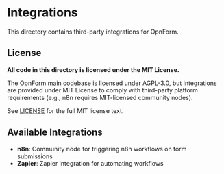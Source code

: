 # Integrations

This directory contains third-party integrations for OpnForm.

## License

**All code in this directory is licensed under the MIT License.**

The OpnForm main codebase is licensed under AGPL-3.0, but integrations are provided under MIT License to comply with third-party platform requirements (e.g., n8n requires MIT-licensed community nodes).

See [LICENSE](./LICENSE) for the full MIT license text.

## Available Integrations

- **n8n**: Community node for triggering n8n workflows on form submissions
- **Zapier**: Zapier integration for automating workflows

